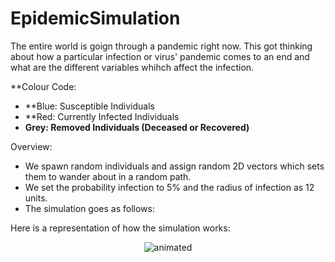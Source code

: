 # EpidemicSimulation

The entire world is goign through a pandemic right now. This got thinking about how a particular infection or virus' pandemic comes to an end and what are the different variables whihch affect the infection.

**Colour Code:
- **Blue: Susceptible Individuals
- **Red: Currently Infected Individuals
- **Grey: Removed Individuals (Deceased or Recovered)**

Overview:
- We spawn random individuals and assign random 2D vectors which sets them to wander about in a random path.
- We set the probability infection to 5% and the radius of infection as 12 units.
- The simulation goes as follows:

Here is a representation of how the simulation works:
<p align="center">
  <img src="epidemicS.gif" alt="animated" />
</p>
